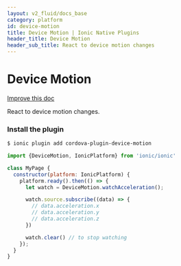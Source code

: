 ```yaml
---
layout: v2_fluid/docs_base
category: platform
id: device-motion
title: Device Motion | Ionic Native Plugins
header_title: Device Motion
header_sub_title: React to device motion changes
---
```


<h1 class="title">Device Motion</h1>

<a class="improve-docs" href='https://github.com/driftyco/ionic-site/edit/ionic2/docs/v2/platform/device-motion/index.md'>
  Improve this doc
</a>

React to device motion changes.

### Install the plugin

```bash
$ ionic plugin add cordova-plugin-device-motion
```

```javascript
import {DeviceMotion, IonicPlatform} from 'ionic/ionic'

class MyPage {
  constructor(platform: IonicPlatform) {
    platform.ready().then(() => {
      let watch = DeviceMotion.watchAcceleration();

      watch.source.subscribe((data) => {
        // data.acceleration.x
        // data.acceleration.y
        // data.acceleration.z
      })

      watch.clear() // to stop watching
    });
  }
}
```

